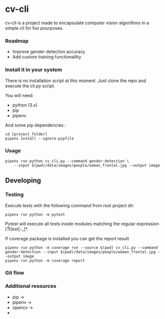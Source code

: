 # cv-cli

cv-cli is a project made to encapsulate computer vision algorithms in a simple cli for fun pourposes.

### Roadmap

- Improve gender detection accuracy
- Add custom training functionallity

### Install it in your system

There is no installation script at this moment. Just clone the repo and execute the cli.py script.

You will need:

- python (3.x)
- pip
- pipenv

And some pip dependencies :
	
	cd [project_folder]
	pipenv install --ignore-pipfile


### Usage

	pipenv run python cv_cli.py --command gender-detection \
		--input $(pwd)/data/images/people/woman_frontal.jpg --output image


## Developing 

### Testing

Execute tests with the following command from root project dir.

	pipenv run python -m pytest 

Pytest will execute all tests inside modules matching the regular expression [Tt]est[-_]*.

If coverage package is installed you can get the report result

	pipenv run python -m coverage run --source $(pwd) cv_cli.py --command gender-detection --input $(pwd)/data/images/people/woman_frontal.jpg --output image
	pipenv run python -m coverage report


### Git flow



### Additional resources

- pip -> 
- pipenv -> 
- opencv ->
- 